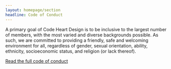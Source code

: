 ```yaml
---
layout: homepage/section
headline: Code of Conduct
---
```


A primary goal of Code Heart Design is to be inclusive to the largest number of members, with the most varied and diverse backgrounds possible.
As such, we are committed to providing a friendly, safe and welcoming environment for all, regardless of gender, sexual orientation, ability, ethnicity,
socioeconomic status, and religion (or lack thereof).

[Read the full code of conduct](/code-of-conduct)
